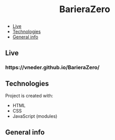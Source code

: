<h1 alig="center">
  <p align="center">
     BarieraZero
  </p>
</h1>

- [Live](#live)
- [Technologies](#technologies)
- [General info](#general-info)

## Live

<h3> https://vneder.github.io/BarieraZero/ </h3>

## Technologies

Project is created with:

- HTML
- CSS
- JavaScript (modules)

## General info



